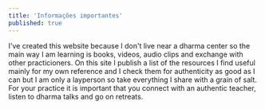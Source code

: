 ```yaml
---
title: 'Informações importantes'
published: true
---
```


I've created this website because I don't live near a dharma center so the main way I am learning is books, videos, audio clips and exchange with other practicioners. On this site I publish a list of the resources I find useful mainly for my own reference and I check them for authenticity as good as I can but I am only a layperson so take everything I share with a grain of salt. For your practice it is important that you connect with an authentic teacher, listen to dharma talks and go on retreats.
